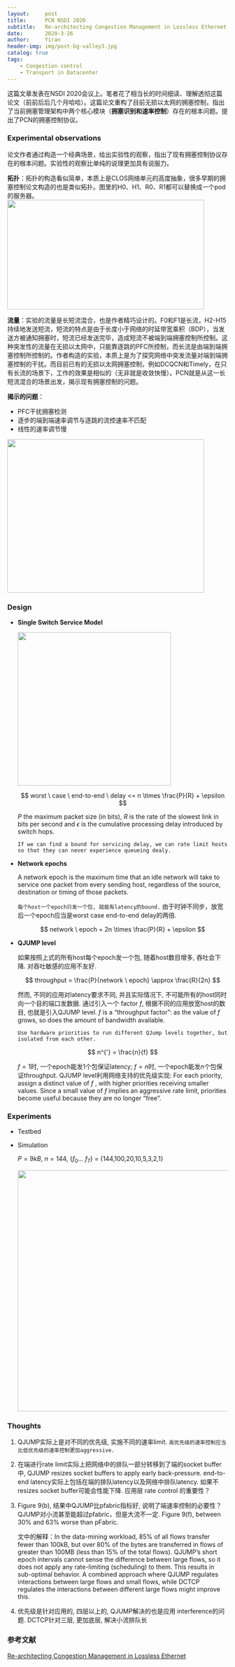 ```yaml
---
layout:     post
title:      PCN NSDI 2020
subtitle:   Re-architecting Congestion Management in Lossless Ethernet
date:       2020-3-26
author:     Yiran
header-img: img/post-bg-valley3.jpg
catalog: true
tags:
    - Congestion control
    - Transport in Datacenter
---
```





这篇文章发表在NSDI 2020会议上。笔者花了相当长的时间细读、理解透彻这篇论文（前前后后几个月哈哈）。这篇论文重构了目前无损以太网的拥塞控制，指出了当前拥塞管理架构中两个核心模块（**拥塞识别和速率控制**）存在的根本问题。提出了PCN的拥塞控制协议。

### Experimental observations

论文作者通过构造一个经典场景，给出实验性的观察，指出了现有拥塞控制协议存在的根本问题。实验性的观察比单纯的说理更加具有说服力。

**拓扑**：拓扑的构造看似简单，本质上是CLOS网络单元的高度抽象，很多早期的拥塞控制论文构造的也是类似拓扑。图里的H0、H1、R0、R1都可以替换成一个pod的服务器。
<img width="450" height="250" src="/img/post-pcn-4.png"/>

**流量**：实验的流量是长短流混合，也是作者精巧设计的。F0和F1是长流，H2-H15持续地发送短流，短流的特点是由于长度小于网络的时延带宽乘积（BDP），当发送方被通知拥塞时，短流已经发送完毕，造成短流不被端到端拥塞控制所控制。这种突发性的流量在无损以太网中，只能靠逐跳的PFC所控制，而长流是由端到端拥塞控制所控制的。作者构造的实验，本质上是为了探究网络中突发流量对端到端拥塞控制的干扰。而目前已有的无损以太网拥塞控制，例如DCQCN和Timely，在只有长流的场景下，工作的效果是相似的（无非就是收敛快慢）。PCN就是从这一长短流混合的场景出发，揭示现有拥塞控制的问题。

**揭示的问题**：

- PFC干扰拥塞检测
- 逐步的端到端速率调节与逐跳的流控速率不匹配
- 线性的速率调节慢


<img width="450" height="350" src="/img/post-pcn-3.png"/>


### Design

- **Single Switch Service Model**

  <img width="350" height="350" src="/img/post-pcn-1.png"/>

  $$
  worst \ case \ end-to-end \ delay  <= n \times \frac{P}{R} + \epsilon
  $$

  $P$ the maximum packet size (in bits), $R$ is the rate of the slowest link in bits per second and $\epsilon$ is the cumulative processing delay introduced by switch hops.

  ```If we can find a bound for servicing delay, we can rate limit hosts so that they can never experience queueing dealy.```


- **Network epochs**

  A network epoch is the maximum time that an idle network will take to service one packet from every sending host, regardless of the source, destination or timing of those packets. 

  ```每个host一个epoch只发一个包, 就能有latency的bound.``` 由于时钟不同步，放宽后一个epoch应当是worst case end-to-end delay的两倍.

  $$
  network \ epoch  = 2n \times \frac{P}{R} + \epsilon
  $$


- **QJUMP level**

  如果按照上式的所有host每个epoch发一个包, 随着host数目增多, 吞吐会下降. 对吞吐敏感的应用不友好.

  $$
  throughput = \frac{P}{network \ epoch} \approx \frac{R}{2n}
  $$


  然而, 不同的应用对latency要求不同, 并且实际情况下, 不可能所有的host同时向一个目的端口发数据. 通过引入一个 factor $f$, 根据不同的应用放宽host的数目, 也就是引入QJUMP level. $f$ is a “throughput factor”: as the value of $f$ grows, so does the amount of bandwidth available.

   ```Use hardware priorities to run different QJump levels together, but isolated from each other.```

  $$
  n^{'} = \frac{n}{f}
  $$

  $f = 1$时, 一个epoch能发1个包保证latency; $f = n$时, 一个epoch能发$n$个包保证throughput. QJUMP level利用网络支持的优先级实现: For each priority, assign a distinct value of $f$ , with higher priorities receiving smaller values. Since a small value of $f$ implies an aggressive rate limit, priorities become useful because they are no longer “free”.


### Experiments
- Testbed
- Simulation

  $P = 9kB$, $n = 144$, {$f_{0}$... $f_{7}$} = {144,100,20,10,5,3,2,1}

  <img width="650" height="550" src="/img/post-pcn-2.png"/>


### Thoughts

1. QJUMP实际上是对不同的优先级, 实施不同的速率limit. ```高优先级的速率控制应当比低优先级的速率控制更加aggressive.``` 

2. 在端进行rate limit实际上把网络中的排队一部分转移到了端的socket buffer中, QJUMP resizes socket buffers to apply early back-pressure. end-to-end latency实际上包括在端的排队latency以及网络中排队latency. 如果不resizes socket buffer可能会性能下降. 应用层 rate control 的重要性？

3. Figure 9(b), 结果中QJUMP比pfabric指标好, 说明了端速率控制的必要性？QJUMP对小流甚至能超过pfabric，但是大流不一定. Figure 9(f), between 30%
and 63% worse than pFabric. 

   文中的解释：In the data-mining workload, 85% of all flows transfer fewer than 100kB, but over 80% of the bytes are transferred in flows of greater than 100MB (less than 15% of the total flows). QJUMP’s short epoch intervals cannot sense the difference between large flows, so it does not apply any rate-limiting (scheduling) to them. This results in sub-optimal behavior. A combined approach where QJUMP regulates interactions between large flows and small flows, while DCTCP regulates the interactions between different large flows might improve this.

4. 优先级是针对应用的, 四层以上的, QJUMP解决的也是应用 interference的问题. DCTCP针对三层, 更加底层, 解决小流排队长


### 参考文献

[Re-architecting Congestion Management in Lossless Ethernet](https://www.usenix.org/system/files/nsdi20spring_cheng_prepub_0.pdf)





